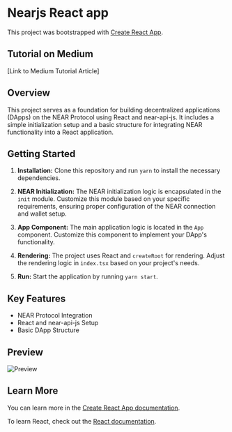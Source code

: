 # Nearjs React app

This project was bootstrapped with [Create React App](https://github.com/facebook/create-react-app).

## Tutorial on Medium

[Link to Medium Tutorial Article]

## Overview

This project serves as a foundation for building decentralized applications (DApps) on the NEAR Protocol using React and near-api-js. It includes a simple initialization setup and a basic structure for integrating NEAR functionality into a React application.

## Getting Started

1. **Installation:** Clone this repository and run `yarn` to install the necessary dependencies.

2. **NEAR Initialization:** The NEAR initialization logic is encapsulated in the `init` module. Customize this module based on your specific requirements, ensuring proper configuration of the NEAR connection and wallet setup.

3. **App Component:** The main application logic is located in the `App` component. Customize this component to implement your DApp's functionality.

4. **Rendering:** The project uses React and `createRoot` for rendering. Adjust the rendering logic in `index.tsx` based on your project's needs.

5. **Run:** Start the application by running `yarn start`.

## Key Features

- NEAR Protocol Integration
- React and near-api-js Setup
- Basic DApp Structure

## Preview

![Preview](./images/preview.gif)

## Learn More

You can learn more in the [Create React App documentation](https://facebook.github.io/create-react-app/docs/getting-started).

To learn React, check out the [React documentation](https://reactjs.org/).
